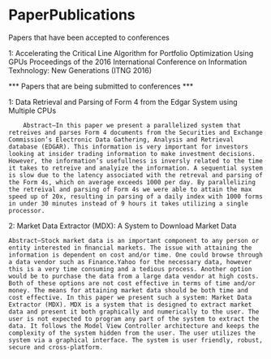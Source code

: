 # PaperPublications
Papers that have been accepted to conferences

1: Accelerating the Critical Line Algorithm for Portfolio Optimization Using GPUs
Proceedings of the 2016 International Conference on Information Texhnology: New Generations (ITNG 2016)

*** Papers that are being submitted to conferences ***

1: Data Retrieval and Parsing of Form 4 from the Edgar System using Multiple CPUs

        Abstract—In this paper we present a parallelized system that retreives and parses Form 4 documents from the Securities and Exchange Commission’s Electronic Data Gathering, Analysis and Retrieval database (EDGAR). This information is very important for investors looking at insider trading information to make investment decisions. However, the information’s usefullness is inversly related to the time it takes to retreive and analyize the information. A sequential system is slow due to the latency associated with the retreval and parsing of the Form 4s, which on average exceeds 1000 per day. By parallelizing the retreival and parsing of Form 4s we were able to attain the max speed up of 20x, resulting in parsing of a daily index with 1000 forms in under 30 minutes instead of 9 hours it takes utilizing a single processor. 

2: Market Data Extractor (MDX): A System to Download Market Data

    Abstract—Stock market data is an important component to any person or entity interested in ﬁnancial markets. The issue with attaining the information is dependent on cost and/or time. One could browse through a data vendor such as Finance.Yahoo for the necessary data, however this is a very time consuming and a tedious process. Another option would be to purchase the data from a large data vendor at high costs. Both of these options are not cost effective in terms of time and/or money. The means for attaining market data should be both time and cost effective. In this paper we present such a system: Market Data Extractor (MDX). MDX is a system that is designed to extract market data and present it both graphically and numerically to the user. The user is not expected to program any part of the system to extract the data. It follows the Model View Controller architecture and keeps the complexity of the system hidden from the user. The user utilizes the system via a graphical interface. The system is user friendly, robust, secure and cross-platform.


